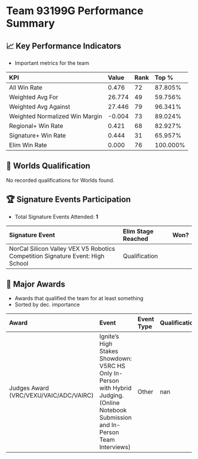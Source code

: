 # Team 93199G Performance Summary

## 📈 Key Performance Indicators
- Important metrics for the team

| KPI | Value | Rank | Top % |
|:---|:-----|:----|:-----|
| All Win Rate | 0.476 | 72 | 87.805% |
| Weighted Avg For | 26.774 | 49 | 59.756% |
| Weighted Avg Against | 27.446 | 79 | 96.341% |
| Weighted Normalized Win Margin | -0.004 | 73 | 89.024% |
| Regional+ Win Rate | 0.421 | 68 | 82.927% |
| Signature+ Win Rate | 0.444 | 31 | 65.957% |
| Elim Win Rate | 0.000 | 76 | 100.000% |


## 🎯 Worlds Qualification
No recorded qualifications for Worlds found.

## 🏆 Signature Events Participation
- Total Signature Events Attended: **1**

| Signature Event | Elim Stage Reached | Won? |
|:----------------|:-------------------|:----|
| NorCal Silicon Valley VEX V5 Robotics Competition Signature Event: High School | Qualification |  |


## 🥇 Major Awards
- Awards that qualified the team for at least something
- Sorted by dec. importance

| Award | Event | Event Type | Qualification |
|:------|:------|:-----------|:--------------|
| Judges Award (VRC/VEXU/VAIC/ADC/VAIRC) | Ignite’s High Stakes Showdown: V5RC HS Only In-Person with Hybrid Judging. (Online Notebook Submission and In-Person Team Interviews) | Other | nan |

